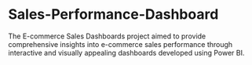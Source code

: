 # Sales-Performance-Dashboard
The E-commerce Sales Dashboards project aimed to provide comprehensive insights into e-commerce sales performance through interactive and visually appealing dashboards developed using Power BI.
